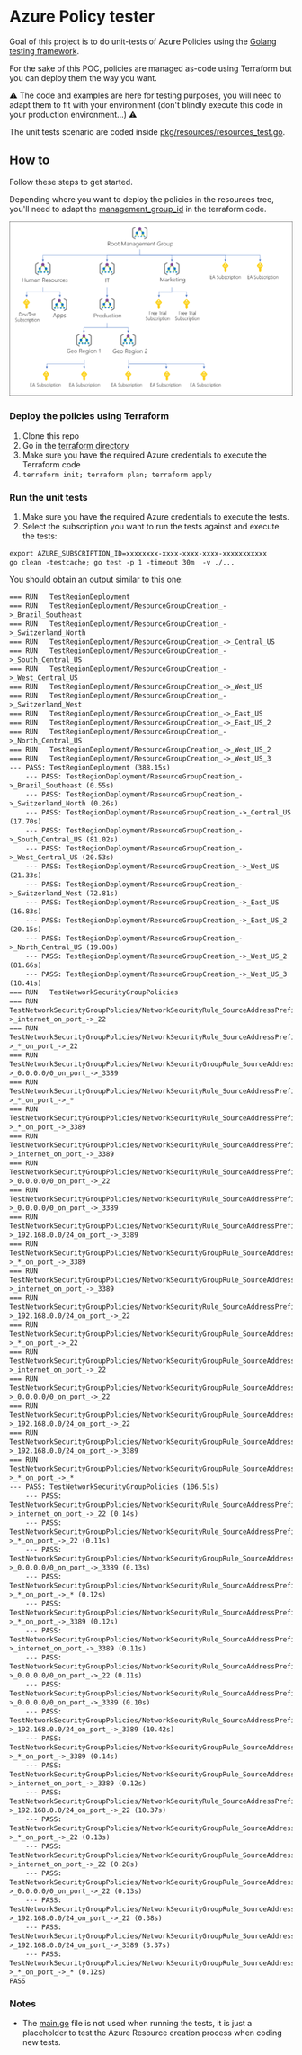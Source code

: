 # Azure Policy tester

Goal of this project is to do unit-tests of Azure Policies using the [Golang testing framework](https://pkg.go.dev/testing).

For the sake of this POC, policies are managed as-code using Terraform but you can deploy them the way you want.

⚠️ The code and examples are here for testing purposes, you will need to adapt them to fit with your environment (don't blindly execute this code in your production environment...) ⚠️

The unit tests scenario are coded inside [pkg/resources/resources_test.go](./pkg/resources/resources_test.go).

## How to

Follow these steps to get started.

Depending where you want to deploy the policies in the resources tree, you'll need to adapt the [management_group_id](https://registry.terraform.io/providers/hashicorp/azurerm/latest/docs/resources/policy_definition#management_group_id) in the terraform code.

![Azure resources tree](img/tree.png)

### Deploy the policies using Terraform

1. Clone this repo
2. Go in the [terraform directory](./terraform)
3. Make sure you have the required Azure credentials to execute the Terraform code
4. `terraform init; terraform plan; terraform apply`

### Run the unit tests

1. Make sure you have the required Azure credentials to execute the tests.
2. Select the subscription you want to run the tests against and execute the tests:

```shell
export AZURE_SUBSCRIPTION_ID=xxxxxxxx-xxxx-xxxx-xxxx-xxxxxxxxxxx
go clean -testcache; go test -p 1 -timeout 30m  -v ./...
```

You should obtain an output similar to this one:

```shell
=== RUN   TestRegionDeployment
=== RUN   TestRegionDeployment/ResourceGroupCreation_->_Brazil_Southeast
=== RUN   TestRegionDeployment/ResourceGroupCreation_->_Switzerland_North
=== RUN   TestRegionDeployment/ResourceGroupCreation_->_Central_US
=== RUN   TestRegionDeployment/ResourceGroupCreation_->_South_Central_US
=== RUN   TestRegionDeployment/ResourceGroupCreation_->_West_Central_US
=== RUN   TestRegionDeployment/ResourceGroupCreation_->_West_US
=== RUN   TestRegionDeployment/ResourceGroupCreation_->_Switzerland_West
=== RUN   TestRegionDeployment/ResourceGroupCreation_->_East_US
=== RUN   TestRegionDeployment/ResourceGroupCreation_->_East_US_2
=== RUN   TestRegionDeployment/ResourceGroupCreation_->_North_Central_US
=== RUN   TestRegionDeployment/ResourceGroupCreation_->_West_US_2
=== RUN   TestRegionDeployment/ResourceGroupCreation_->_West_US_3
--- PASS: TestRegionDeployment (388.15s)
    --- PASS: TestRegionDeployment/ResourceGroupCreation_->_Brazil_Southeast (0.55s)
    --- PASS: TestRegionDeployment/ResourceGroupCreation_->_Switzerland_North (0.26s)
    --- PASS: TestRegionDeployment/ResourceGroupCreation_->_Central_US (17.70s)
    --- PASS: TestRegionDeployment/ResourceGroupCreation_->_South_Central_US (81.02s)
    --- PASS: TestRegionDeployment/ResourceGroupCreation_->_West_Central_US (20.53s)
    --- PASS: TestRegionDeployment/ResourceGroupCreation_->_West_US (21.33s)
    --- PASS: TestRegionDeployment/ResourceGroupCreation_->_Switzerland_West (72.81s)
    --- PASS: TestRegionDeployment/ResourceGroupCreation_->_East_US (16.83s)
    --- PASS: TestRegionDeployment/ResourceGroupCreation_->_East_US_2 (20.15s)
    --- PASS: TestRegionDeployment/ResourceGroupCreation_->_North_Central_US (19.08s)
    --- PASS: TestRegionDeployment/ResourceGroupCreation_->_West_US_2 (81.66s)
    --- PASS: TestRegionDeployment/ResourceGroupCreation_->_West_US_3 (18.41s)
=== RUN   TestNetworkSecurityGroupPolicies
=== RUN   TestNetworkSecurityGroupPolicies/NetworkSecurityRule_SourceAddressPrefix_->_internet_on_port_->_22
=== RUN   TestNetworkSecurityGroupPolicies/NetworkSecurityRule_SourceAddressPrefix_->_*_on_port_->_22
=== RUN   TestNetworkSecurityGroupPolicies/NetworkSecurityGroupRule_SourceAddressPrefix_->_0.0.0.0/0_on_port_->_3389
=== RUN   TestNetworkSecurityGroupPolicies/NetworkSecurityRule_SourceAddressPrefix_->_*_on_port_->_*
=== RUN   TestNetworkSecurityGroupPolicies/NetworkSecurityRule_SourceAddressPrefix_->_*_on_port_->_3389
=== RUN   TestNetworkSecurityGroupPolicies/NetworkSecurityRule_SourceAddressPrefix_->_internet_on_port_->_3389
=== RUN   TestNetworkSecurityGroupPolicies/NetworkSecurityRule_SourceAddressPrefix_->_0.0.0.0/0_on_port_->_22
=== RUN   TestNetworkSecurityGroupPolicies/NetworkSecurityRule_SourceAddressPrefix_->_0.0.0.0/0_on_port_->_3389
=== RUN   TestNetworkSecurityGroupPolicies/NetworkSecurityRule_SourceAddressPrefix_->_192.168.0.0/24_on_port_->_3389
=== RUN   TestNetworkSecurityGroupPolicies/NetworkSecurityGroupRule_SourceAddressPrefix_->_*_on_port_->_3389
=== RUN   TestNetworkSecurityGroupPolicies/NetworkSecurityGroupRule_SourceAddressPrefix_->_internet_on_port_->_3389
=== RUN   TestNetworkSecurityGroupPolicies/NetworkSecurityRule_SourceAddressPrefix_->_192.168.0.0/24_on_port_->_22
=== RUN   TestNetworkSecurityGroupPolicies/NetworkSecurityGroupRule_SourceAddressPrefix_->_*_on_port_->_22
=== RUN   TestNetworkSecurityGroupPolicies/NetworkSecurityGroupRule_SourceAddressPrefix_->_internet_on_port_->_22
=== RUN   TestNetworkSecurityGroupPolicies/NetworkSecurityGroupRule_SourceAddressPrefix_->_0.0.0.0/0_on_port_->_22
=== RUN   TestNetworkSecurityGroupPolicies/NetworkSecurityGroupRule_SourceAddressPrefix_->_192.168.0.0/24_on_port_->_22
=== RUN   TestNetworkSecurityGroupPolicies/NetworkSecurityGroupRule_SourceAddressPrefix_->_192.168.0.0/24_on_port_->_3389
=== RUN   TestNetworkSecurityGroupPolicies/NetworkSecurityGroupRule_SourceAddressPrefix_->_*_on_port_->_*
--- PASS: TestNetworkSecurityGroupPolicies (106.51s)
    --- PASS: TestNetworkSecurityGroupPolicies/NetworkSecurityRule_SourceAddressPrefix_->_internet_on_port_->_22 (0.14s)
    --- PASS: TestNetworkSecurityGroupPolicies/NetworkSecurityRule_SourceAddressPrefix_->_*_on_port_->_22 (0.11s)
    --- PASS: TestNetworkSecurityGroupPolicies/NetworkSecurityGroupRule_SourceAddressPrefix_->_0.0.0.0/0_on_port_->_3389 (0.13s)
    --- PASS: TestNetworkSecurityGroupPolicies/NetworkSecurityRule_SourceAddressPrefix_->_*_on_port_->_* (0.12s)
    --- PASS: TestNetworkSecurityGroupPolicies/NetworkSecurityRule_SourceAddressPrefix_->_*_on_port_->_3389 (0.12s)
    --- PASS: TestNetworkSecurityGroupPolicies/NetworkSecurityRule_SourceAddressPrefix_->_internet_on_port_->_3389 (0.11s)
    --- PASS: TestNetworkSecurityGroupPolicies/NetworkSecurityRule_SourceAddressPrefix_->_0.0.0.0/0_on_port_->_22 (0.11s)
    --- PASS: TestNetworkSecurityGroupPolicies/NetworkSecurityRule_SourceAddressPrefix_->_0.0.0.0/0_on_port_->_3389 (0.10s)
    --- PASS: TestNetworkSecurityGroupPolicies/NetworkSecurityRule_SourceAddressPrefix_->_192.168.0.0/24_on_port_->_3389 (10.42s)
    --- PASS: TestNetworkSecurityGroupPolicies/NetworkSecurityGroupRule_SourceAddressPrefix_->_*_on_port_->_3389 (0.14s)
    --- PASS: TestNetworkSecurityGroupPolicies/NetworkSecurityGroupRule_SourceAddressPrefix_->_internet_on_port_->_3389 (0.12s)
    --- PASS: TestNetworkSecurityGroupPolicies/NetworkSecurityRule_SourceAddressPrefix_->_192.168.0.0/24_on_port_->_22 (10.37s)
    --- PASS: TestNetworkSecurityGroupPolicies/NetworkSecurityGroupRule_SourceAddressPrefix_->_*_on_port_->_22 (0.13s)
    --- PASS: TestNetworkSecurityGroupPolicies/NetworkSecurityGroupRule_SourceAddressPrefix_->_internet_on_port_->_22 (0.28s)
    --- PASS: TestNetworkSecurityGroupPolicies/NetworkSecurityGroupRule_SourceAddressPrefix_->_0.0.0.0/0_on_port_->_22 (0.13s)
    --- PASS: TestNetworkSecurityGroupPolicies/NetworkSecurityGroupRule_SourceAddressPrefix_->_192.168.0.0/24_on_port_->_22 (0.38s)
    --- PASS: TestNetworkSecurityGroupPolicies/NetworkSecurityGroupRule_SourceAddressPrefix_->_192.168.0.0/24_on_port_->_3389 (3.37s)
    --- PASS: TestNetworkSecurityGroupPolicies/NetworkSecurityGroupRule_SourceAddressPrefix_->_*_on_port_->_* (0.12s)
PASS
```

### Notes

* The [main.go](main.go) file is not used when running the tests, it is just a placeholder to test the Azure Resource creation process when coding new tests.

